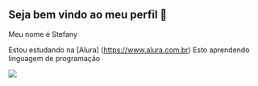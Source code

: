 ## Seja bem vindo ao meu perfil 🤍

Meu nome é Stefany 

Estou estudando na [Alura] (https://www.alura.com.br)
Esto aprendendo linguagem de programação



![](https://media1.tenor.com/m/wjUz7yyU_pIAAAAd/colombina-genshin-impact.gif)
